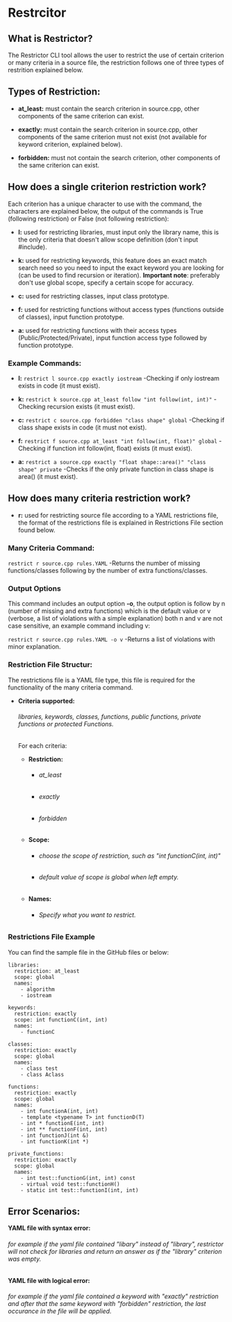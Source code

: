 # Restrcitor

## What is Restrictor? 
The Restrictor CLI tool allows the user to restrict the use of certain criterion or many criteria in a source file, the restriction follows one of three types of restrition explained below.

## Types of Restriction:
- <strong>at_least:</strong> must contain the search criterion in source.cpp, other components of the same criterion can exist.

- <strong>exactly:</strong> must contain the search criterion in source.cpp, other components of the same criterion must not exist (not available for keyword criterion, explained below).

- <strong>forbidden:</strong> must not contain the search criterion, other components of the same criterion can exist.

## How does a single criterion restriction work?
Each criterion has a unique character to use with the command, the characters are explained below, the output of the commands is True (following restriction) or False (not following restriction):

- <strong>l:</strong> used for restricting libraries, must input only the library name, this is the only criteria that doesn't allow scope definition (don't input #include).

- <strong>k:</strong> used for restricting keywords, this feature does an exact match search need so you need to input the exact keyword you are looking for (can be used to find recursion or iteration). <strong>Important note</strong>: preferably don't use global scope, specify a certain scope for accuracy.

- <strong>c:</strong> used for restricting classes, input class prototype.

- <strong>f:</strong> used for restricting functions without access types (functions outside of classes), input function prototype.

- <strong>a:</strong> used for restricting functions with their access types (Public/Protected/Private), input function access type followed by function prototype.

### Example Commands:
- <strong>l:</strong> `restrict l source.cpp exactly iostream` -Checking if only iostream exists in code (it must exist).

- <strong>k:</strong> `restrict k source.cpp at_least follow "int follow(int, int)"` -Checking recursion exists (it must exist).

- <strong>c:</strong> `restrict c source.cpp forbidden "class shape" global` -Checking if class shape exists in code (it must not exist).

- <strong>f:</strong> `restrict f source.cpp at_least "int follow(int, float)" global` -Checking if function int follow(int, float) exists (it must exist).

- <strong>a:</strong> `restrict a source.cpp exactly "float shape::area()" "class shape" private` -Checks if the only private function in class shape is area() (it must exist).

## How does many criteria restriction work?

- <strong>r:</strong> used for restricting source file according to a YAML restrictions file, the format of the restrictions file is explained in Restrictions File section found below.

### Many Criteria Command:

`restrict r source.cpp rules.YAML` -Returns the number of missing functions/classes following by the number of extra functions/classes.

### Output Options

This command includes an output option <strong>-o</strong>, the output option is follow by n (number of missing and extra functions) which is the default value or v (verbose, a list of violations with a simple explanation) both n and v are not case sensitive, an example command including v:

`restrict r source.cpp rules.YAML -o v` -Returns a list of violations with minor explanation.

### Restriction File Structur:
The restrictions file is a YAML file type, this file is required for the functionality of the many criteria command.

- <strong> Criteria supported: </strong>  <h6> libraries, keywords, classes, functions, public functions, private functions or protected Functions.</h6>
    For each criteria:
    
    - <strong> Restriction: </strong>
        - <h6> at_least </h6>
        - <h6> exactly </h6>
        - <h6> forbidden </h6>
    - <strong> Scope: </strong> 
        - <h6> choose the scope of restriction, such as "int functionC(int, int)" </h6>
        - <h6> default value of scope is global when left empty. </h6>
    - <strong> Names: </strong>
        - <h6> Specify what you want to restrict. </h6>

### Restrictions File Example
You can find the sample file in the GitHub files or below:

```
libraries:
  restriction: at_least
  scope: global
  names:
    - algorithm
    - iostream

keywords:
  restriction: exactly
  scope: int functionC(int, int)
  names:
    - functionC

classes:
  restriction: exactly
  scope: global
  names:
    - class test
    - class Aclass

functions:
  restriction: exactly
  scope: global
  names:
    - int functionA(int, int)
    - template <typename T> int functionD(T)
    - int * functionE(int, int)
    - int ** functionF(int, int)
    - int functionJ(int &)
    - int functionK(int *)

private_functions:
  restriction: exactly
  scope: global
  names:
    - int test::functionG(int, int) const
    - virtual void test::functionH()
    - static int test::functionI(int, int)
```

## Error Scenarios:
<strong> YAML file with syntax error: </strong>
<h6> for example if the yaml file contained "libary" instead of "library", restrictor will not check for libraries and return an answer as if the "library" criterion was empty.</h6>

<strong> YAML file with logical error: </strong>
<h6> for example if the yaml file contained a keyword with "exactly" restriction and after that the same keyword with "forbidden" restriction, the last occurance in the file will be applied.</h6>
